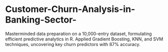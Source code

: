 # Customer-Churn-Analysis-in-Banking-Sector-
Masterminded data preparation on a 10,000-entry dataset, formulating efficient predictive analytics in R.  Applied Gradient Boosting, KNN, and SVM techniques, uncovering key churn predictors with 87% accuracy. 
